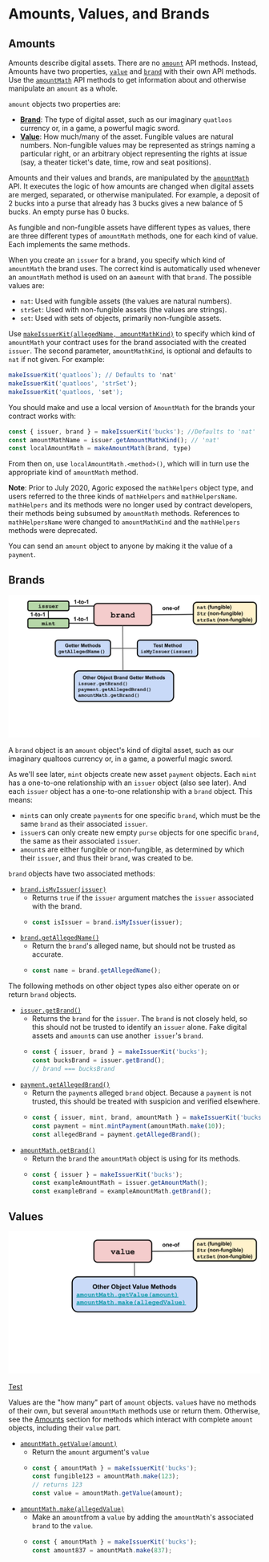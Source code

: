 # Amounts, Values, and Brands

## Amounts

Amounts describe digital assets. There are no [`amount`](https://agoric.com/documentation/glossary/#amount) API methods.
Instead, Amounts have two properties, [`value`](https://agoric.com/documentation/glossary/#value)
and [`brand`](https://agoric.com/documentation/glossary/#brand) with their own API methods.
Use the [`amountMath`](https://agoric.com/documentation/glossary/#amountmath) API methods 
to get information about and otherwise manipulate an `amount` as a whole.

`amount` objects two properties are:
- **[Brand](https://agoric.com/documentation/glossary/#brand)**: The
  type of digital asset, such as our imaginary `quatloos` currency or,
  in a game, a powerful magic sword.
- **[Value](https://agoric.com/documentation/glossary/#value)**: How much/many 
of the asset. Fungible values are natural
numbers. Non-fungible values may be represented as strings naming a
particular right, or an arbitrary object representing the rights at
issue (say, a theater ticket's date, time, row and seat positions).

Amounts and their values and brands, are manipulated by
the [`amountMath`](https://agoric.com/documentation/glossary/#amountmath)
API. It executes the logic of how amounts are changed when digital 
assets are merged, separated, or otherwise manipulated. For example, a 
deposit of 2 bucks into a purse that already has 3 bucks gives a new 
balance of 5 bucks. An empty purse has 0 bucks.

As fungible and non-fungible assets have different types as values,
there are three different types of `amountMath` methods, one 
for each kind of value. Each implements the same methods.

When you create an `issuer` for a
brand, you specify which kind of `amountMath` the brand uses. The
correct kind is automatically used whenever an `amountMath` method
is used on an a`amount` with that `brand`. The possible values are:
- `nat`: Used with fungible assets (the values are natural numbers).
- `strSet`: Used with non-fungible assets (the values are strings).
- `set`: Used with sets of objects, primarily non-fungible assets.

Use
[`makeIssuerKit(allegedName, amountMathKind)`](https://agoric.com/documentation/ertp/api/issuer.html#produceissuer-allegedname-mathhelpername)
 to specify which kind of `amountMath` your contract uses for the brand
 associated with the created `issuer`.  The second parameter,
 `amountMathKind`, is optional and defaults to `nat` if not given. For
 example: 
```js
makeIssuerKit('quatloos`); // Defaults to 'nat'
makeIssuerKit('quatloos', 'strSet');
makeIssuerKit('quatloos, 'set');
```

You should make and use a local version of `AmountMath` for the brands
your contract works with:
```js
const { issuer, brand } = makeIssuerKit('bucks'); //Defaults to 'nat' 
const amountMathName = issuer.getAmountMathKind(); // 'nat'
const localAmountMath = makeAmountMath(brand, type)
```

From then on, use `localAmountMath.<method>()`, which will in turn use
the appropriate kind of `amountMath` method.

**Note**: Prior to July 2020, Agoric exposed the `mathHelpers` object
type, and users referred to the three kinds of
`mathHelpers` and `mathHelpersName`. `mathHelpers` and its methods
were no longer used by contract developers, their methods being
subsumed by `amountMath` methods. References to `mathHelpersName` were
changed to `amountMathKind` and the `mathHelpers` methods were deprecated.

You can send an `amount` object to anyone by making it the value of a `payment`. 

## Brands

![Brand methods](brand.svg) 

A `brand` object is an `amount` object's kind of digital asset, such as
our imaginary qualtoos currency or, in a game, a powerful magic
sword.

As we'll see later, `mint` objects create new asset `payment`
objects. Each `mint` has a one-to-one relationship with an `issuer`
object (also see later). And each `issuer` object has a one-to-one
relationship with a `brand` object. This means:
- `mint`s can only create `payment`s for one specific `brand`, which
  must be the same `brand` as their associated `issuer`.
- `issuer`s can only create new empty `purse` objects
for one specific `brand`, the same as their associated `issuer`.
- `amount`s are either fungible or non-fungible, as determined by which
their `issuer`, and thus their `brand`, was created to be. 

`brand` objects have two associated methods:
- [`brand.isMyIssuer(issuer)`](https://agoric.com/documentation/ertp/api/brand.html#brand-ismyissuer-issuer)
  - Returns `true` if the `issuer` argument matches the `issuer` associated with the brand.
  - ```js
    const isIssuer = brand.isMyIssuer(issuer);
    ```
- [`brand.getAllegedName()`](https://agoric.com/documentation/ertp/api/brand.html#brand-getallegedname)
  - Return the `brand`'s alleged name, but should not be trusted as accurate.
  - ```js
    const name = brand.getAllegedName();
    ```

The following methods on other object types also either operate on or
return `brand` objects.

- [`issuer.getBrand()`](https://agoric.com/documentation/ertp/api/issuer.html#issuer-getBrand)
  - Returns the `brand` for the `issuer`. The `brand` is not closely
    held, so this should not be trusted to identify an `issuer`
    alone. Fake digital assets and `amount`s can use another`
    issuer`'s `brand`.
  - ```js
    const { issuer, brand } = makeIssuerKit('bucks');
    const bucksBrand = issuer.getBrand();
    // brand === bucksBrand
    ```
- [`payment.getAllegedBrand()`](https://agoric.com/documentation/ertp/api/payment.html#payment-getallegedbrand)
  - Return the `payment`s alleged `brand` object. Because a `payment`
  is not trusted, this should be treated with suspicion and verified
  elsewhere.
  - ```js
    const { issuer, mint, brand, amountMath } = makeIssuerKit('bucks');
    const payment = mint.mintPayment(amountMath.make(10));
    const allegedBrand = payment.getAllegedBrand();
    ```
- [`amountMath.getBrand()`](https://agoric.com/documentation/ertp/api/amount-math.html#amountmath-getbrand)
  - Return the `brand` the `amountMath` object is using for its
  methods.
  - ```js
    const { issuer } = makeIssuerKit('bucks');
    const exampleAmountMath = issuer.getAmountMath();
    const exampleBrand = exampleAmountMath.getBrand();
    ```

## Values

![Value methods](./assets/value.svg) 

[Test](./api/amount-math.html#amountmath-make-allegedvalue)

Values are the "how many" part of `amount` objects. `value`s have no
methods of their own, but several `amountMath` methods use or return
them. Otherwise, see the [Amounts](#amounts) section for methods which interact
with complete `amount` objects, including their `value` part.

- [`amountMath.getValue(amount)`](https://agoric.com/documentation/ertp/api/amount-math.html#amountmath-getvalue-amount)
  - Return the `amount` argument's `value`
  - ```js
    const { amountMath } = makeIssuerKit('bucks');
    const fungible123 = amountMath.make(123);
    // returns 123
    const value = amountMath.getValue(amount);
    ```
- [`amountMath.make(allegedValue)`](https://agoric.com/documentation/ertp/api/amount-math.html#amountmath-make-allegedvalue)
  - Make an `amount`from a `value` by adding the
  `amountMath`'s associated `brand` to the `value`. 
  - ```js
    const { amountMath } = makeIssuerKit('bucks');
    const amount837 = amountMath.make(837);
    ```
